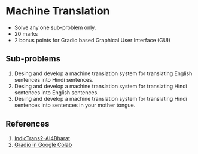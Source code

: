 # Machine Translation
- Solve any one sub-problem only.
- 20 marks
- 2 bonus points for Gradio based Graphical User Interface (GUI)

## Sub-problems 
1. Desing and develop a machine translation system for translating English sentences into Hindi sentences.
2. Desing and develop a machine translation system for translating Hindi sentences into English sentences.
3. Desing and develop a machine translation system for translating Hindi sentences into sentences in your mother tongue.

## References
1. [IndicTrans2-AI4Bharat](https://github.com/AI4Bharat/IndicTrans2)
2. [Gradio in Google Colab](https://colab.research.google.com/drive/18ODkJvyxHutTN0P5APWyGFO_xwNcgHDZ)
